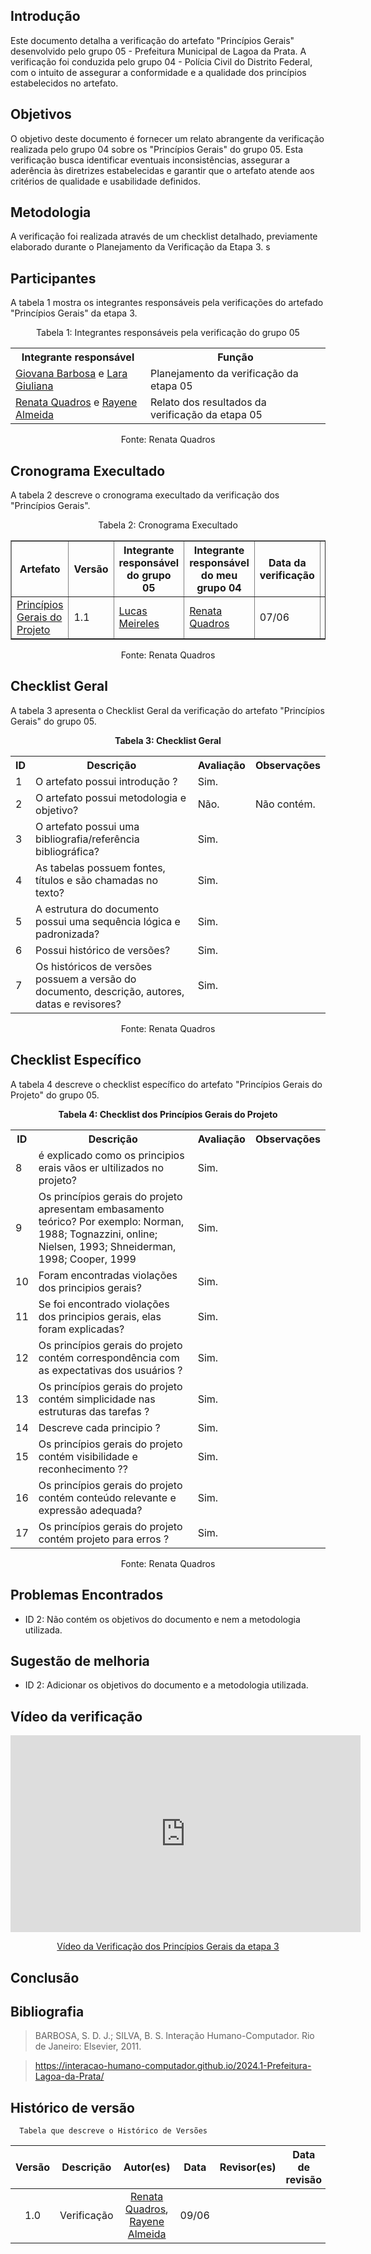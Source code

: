 ## Introdução
Este documento detalha a verificação do artefato "Princípios Gerais" desenvolvido pelo grupo 05 - Prefeitura Municipal de Lagoa da Prata. A verificação foi conduzida pelo grupo 04 - Polícia Civil do Distrito Federal, com o intuito de assegurar a conformidade e a qualidade dos princípios estabelecidos no artefato.

## Objetivos 
O objetivo deste documento é fornecer um relato abrangente da verificação realizada pelo grupo 04 sobre os "Princípios Gerais" do grupo 05. Esta verificação busca identificar eventuais inconsistências, assegurar a aderência às diretrizes estabelecidas e garantir que o artefato atende aos critérios de qualidade e usabilidade definidos.

## Metodologia 
A verificação foi realizada através de um checklist detalhado, previamente elaborado durante o Planejamento da Verificação da Etapa 3. s

## Participantes 
A tabela 1 mostra os integrantes responsáveis pela verificações do artefado "Princípios Gerais" da etapa 3.
<center>
    <p>Tabela 1: Integrantes responsáveis pela verificação do grupo 05</p>
    <table>
        <tr>
            <th>Integrante responsável</th>
            <th>Função</th>
        </tr>
        <tr>
            <td><a href="https://github.com/gio221">Giovana Barbosa</a> e <a href="https://github.com/gravelylara">Lara Giuliana</a></td>
            <td>Planejamento da verificação da etapa 05</td>
        </tr>
        <tr>
            <td><a href="https://github.com/Renatinha28">Renata Quadros</a> e <a href="https://github.com/rayenealmeida">Rayene Almeida</a></td>
            <td>Relato dos resultados da verificação da etapa 05</td>
        </tr>
    </table>
    <p>Fonte: <a "https://github.com/Renatinha28">Renata Quadros</a></p>
</center>

## Cronograma Execultado
A tabela 2 descreve o cronograma execultado da verificação dos "Princípios Gerais".

<center>
    <p>Tabela 2: Cronograma Execultado</p>
    <table border="1" cellpadding="5" cellspacing="0">
        <tr>
            <th>Artefato</th>
            <th>Versão</th>
            <th>Integrante responsável do grupo 05</th>
            <th>Integrante responsável do meu grupo 04</th>
            <th>Data da verificação</th>
            <th>Resultado</th>
        </tr>
        <tr>
            <td><a href="https://interacao-humano-computador.github.io/2024.1-Prefeitura-Lagoa-da-Prata/requisitos2/principios_gerais/">Princípios Gerais do Projeto</a></td>
            <td>1.1</td>
            <td><a href="https://github.com/Katuner">Lucas Meireles</a></td>
            <td><a href="https://github.com/Renatinha28">Renata Quadros</a></td>
            <td>07/06</td>
            <td><a href="http://127.0.0.1:8080/verificacao/verifica%C3%A7ao_grupo%2B1/Etapa3/principiosgerais/">Resultado</a></td>
        </tr>
    </table>
    <p>Fonte: <a "https://github.com/Renatinha28">Renata Quadros</a></p>
</center>


## Checklist Geral
A tabela 3 apresenta o Checklist Geral da verificação do artefato "Princípios Gerais" do grupo 05. 
<center>
    <p><strong>Tabela 3: Checklist Geral</strong></p>
    <table>
        <tr>
            <th>ID</th>
            <th>Descrição</th>
            <th>Avaliação</th>
            <th>Observações</th>
        </tr>
        <tr>
            <td>1</td>
            <td>O artefato possui introdução ?</td>
            <td>Sim.</td>
            <td></td>
        </tr>
        <tr>
            <td>2</td>
            <td>O artefato possui metodologia e objetivo?</td>
            <td>Não.</td>
            <td>Não contém.</td>
        </tr>
        <tr>
            <td>3</td>
            <td>O artefato possui uma bibliografia/referência bibliográfica?</td>
            <td>Sim.</td>
            <td></td>
        </tr>
        <tr>
            <td>4</td>
            <td>As tabelas possuem fontes, títulos e são chamadas no texto?</td>
            <td>Sim.</td>
            <td></td>
        </tr>
        <tr>
            <td>5</td>
            <td>A estrutura do documento possui uma sequência lógica e padronizada?</td>
            <td>Sim.</td>
            <td></td>
        </tr>
        <tr>
            <td>6</td>
            <td>Possui histórico de versões?</td>
            <td>Sim.</td>
            <td></td>
        </tr>
        <tr>
            <td>7</td>
            <td>Os históricos de versões possuem a versão do documento, descrição, autores, datas e revisores?</td>
            <td>Sim.</td>
            <td></td>
        </tr>
    </table>
   <p>Fonte: <a "https://github.com/Renatinha28">Renata Quadros</a></p>
</center>

## Checklist Específico
A tabela 4 descreve o checklist específico do artefato "Princípios Gerais do Projeto" do grupo 05.

<center>
    <p><strong>Tabela 4: Checklist dos Princípios Gerais do Projeto</strong></p>
    <table>
        <tr>
            <th>ID</th>
            <th>Descrição</th>
            <th>Avaliação</th>
            <th>Observações</th>
        </tr>
        <tr>
            <td>8</td>
            <td>é explicado como os principios erais vãos er ultilizados no projeto?</td>
            <td>Sim.</td>
            <td></td>
        </tr>
        <tr>
            <td>9</td>
            <td>Os princípios gerais do projeto apresentam embasamento teórico? Por exemplo: Norman, 1988; Tognazzini, online; Nielsen, 1993; Shneiderman, 1998; Cooper, 1999</td>
            <td>Sim.</td>
            <td></td>
        </tr>
        <tr>
            <td>10</td>
            <td>Foram encontradas violações dos principios gerais?</td>
            <td>Sim.</td>
            <td></td>
        </tr>
        <tr>
            <td>11</td>
            <td>Se foi encontrado violações dos principios gerais, elas foram explicadas?</td>
            <td>Sim.</td>
            <td></td>
        </tr>
        <tr>
            <td>12</td>
            <td>Os princípios gerais do projeto contém correspondência com as expectativas dos usuários ?</td>
            <td>Sim.</td>
            <td></td>
        </tr>
        <tr>
            <td>13</td>
            <td>Os princípios gerais do projeto contém simplicidade nas estruturas das tarefas  ?</td>
            <td>Sim.</td>
            <td></td>
        </tr>
        <tr>
            <td>14</td>
            <td>Descreve cada principio ?</td>
            <td>Sim.</td>
            <td></td>
        </tr>
        <tr>
            <td>15</td>
            <td>Os princípios gerais do projeto contém visibilidade e reconhecimento ??</td>
            <td>Sim.</td>
            <td></td>
        </tr>
        <tr>
            <td>16</td>
            <td>Os princípios gerais do projeto contém conteúdo relevante e expressão adequada?</td>
            <td>Sim.</td>
            <td></td>
        </tr>
        <tr>
            <td>17</td>
            <td>Os princípios gerais do projeto contém projeto para erros ?</td>
            <td>Sim.</td>
            <td></td>
        </tr>
    </table>
       <p>Fonte: <a "https://github.com/Renatinha28">Renata Quadros</a></p>
</center>

## Problemas Encontrados
- ID 2: Não contém os objetivos do documento e nem a metodologia utilizada. 

## Sugestão de melhoria 
- ID 2: Adicionar os objetivos do documento e a metodologia utilizada. 

## Vídeo da verificação
<p style="text-align: center">
    <iframe width="560" height="315" src="https://www.youtube.com/embed/mAKP8zBxD7g" title="YouTube video player" frameborder="0" allow="accelerometer; autoplay; clipboard-write; encrypted-media; gyroscope; picture-in-picture" allowfullscreen></iframe>
</p>
<p style="text-align: center">
    <a href="https://www.youtube.com/watch?v=mAKP8zBxD7g" target="_blank">Vídeo da Verificação dos Princípios Gerais da etapa 3</a>
</p>


## Conclusão

## Bibliografia
> BARBOSA, S. D. J.; SILVA, B. S. Interação Humano-Computador. Rio de Janeiro: Elsevier, 2011.

> https://interacao-humano-computador.github.io/2024.1-Prefeitura-Lagoa-da-Prata/

## Histórico de versão
      Tabela que descreve o Histórico de Versões

|     Versão       |     Descrição      |      Autor(es)      | Data           |  Revisor(es)          |Data de revisão|
| :----------------------------------------------------------: | :-------------------------------: | :-------------------------------------------------: | :-------------------------------: |  :-------------------------------: | :-------------------------------: |
| 1.0 | Verificação |  [Renata Quadros](https://github.com/Renatinha28), [Rayene Almeida](https://github.com/rayenealmeida) | 09/06 |  |  |